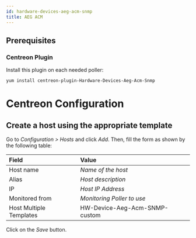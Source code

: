 ```yaml
---
id: hardware-devices-aeg-acm-snmp
title: AEG ACM
---
```


## Prerequisites

### Centreon Plugin

Install this plugin on each needed poller:

``` shell
yum install centreon-plugin-Hardware-Devices-Aeg-Acm-Snmp
```

# Centreon Configuration

## Create a host using the appropriate template

Go to *Configuration \> Hosts* and click *Add*. Then, fill the form as shown by
the following table:

| Field                   | Value                         |
| :---------------------- | :---------------------------- |
| Host name               | *Name of the host*            |
| Alias                   | *Host description*            |
| IP                      | *Host IP Address*             |
| Monitored from          | *Monitoring Poller to use*    |
| Host Multiple Templates | HW-Device-Aeg-Acm-SNMP-custom |

Click on the *Save* button.
